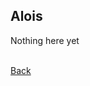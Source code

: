 ## Alois
Nothing here yet
<br><br>

[Back](https://rocdoc2.github.io/fe3h-discord-builds/Church.html)
